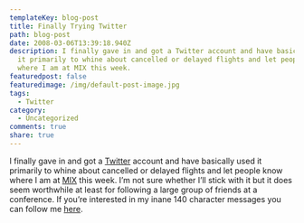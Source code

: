 ```yaml
---
templateKey: blog-post
title: Finally Trying Twitter
path: blog-post
date: 2008-03-06T13:39:18.940Z
description: I finally gave in and got a Twitter account and have basically used
  it primarily to whine about cancelled or delayed flights and let people know
  where I am at MIX this week.
featuredpost: false
featuredimage: /img/default-post-image.jpg
tags:
  - Twitter
category:
  - Uncategorized
comments: true
share: true
---
```

<!--StartFragment-->

I finally gave in and got a [Twitter](http://twitter.com/) account and have basically used it primarily to whine about cancelled or delayed flights and let people know where I am at [MIX](http://visitmix.com/) this week. I’m not sure whether I’ll stick with it but it does seem worthwhile at least for following a large group of friends at a conference. If you’re interested in my inane 140 character messages you can follow me [here](http://twitter.com/ardalis).

<!--EndFragment-->